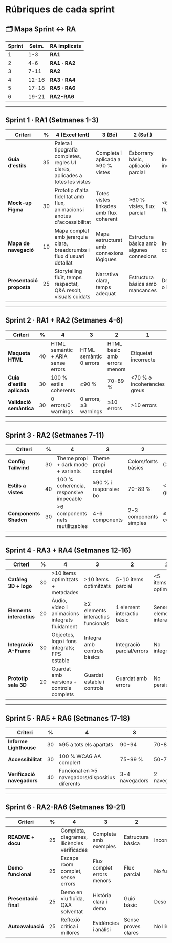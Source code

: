 # Rúbriques de cada sprint

## 🗂 Mapa Sprint ↔ RA

| Sprint | Setm. | RA implicats |
|--------|-------|--------------|
| 1 | 1-3 | **RA1** |
| 2 | 4-6 | **RA1 · RA2** |
| 3 | 7-11 | **RA2** |
| 4 | 12-16 | **RA3 · RA4** |
| 5 | 17-18 | **RA5 · RA6** |
| 6 | 19-21 | **RA2-RA6** |

---

## Sprint 1 · RA1 (Setmanes 1-3)

| Criteri | % | 4 (Excel·lent) | 3 (Bé) | 2 (Suf.) | 1 (Insuf.) |
|-----------|---|----------------|--------|----------|------------|
| **Guia d'estils** | 35 | Paleta i tipografia completes, regles UI clares, aplicades a totes les vistes | Completa i aplicada a ≥90 % vistes | Esborrany bàsic, aplicació parcial | Inconsistent o incompleta |
| **Mock-up Figma** | 30 | Prototip d'alta fidelitat amb flux, animacions i anotes d'accessibilitat | Totes vistes linkades amb flux coherent | ≥60 % vistes, flux parcial | <60 % vistes o flux incoherent |
| **Mapa de navegació** | 10 | Mapa complet amb jerarquia clara, breadcrumbs i flux d'usuari detallat | Mapa estructurat amb connexions lògiques | Estructura bàsica amb algunes connexions | Incomplet o confús |
| **Presentació proposta** | 25 | Storytelling fluït, temps respectat, Q&A resolt, visuals cuidats | Narrativa clara, temps adequat | Estructura bàsica amb mancances | Desorganitzada o incompleta |

---

## Sprint 2 · RA1 + RA2 (Setmanes 4-6)

| Criteri | % | 4 | 3 | 2 | 1 |
|-----------|---|---|---|---|---|
| **Maqueta HTML** | 40 | HTML semàntic + ARIA sense errors | HTML semàntic 0 errors | HTML bàsic amb errors menors | Etiquetat incorrecte |
| **Guia d'estils aplicada** | 30 | 100 % estils coherents | ≥90 % | 70-89 % | <70 % o incoherències greus |
| **Validació semàntica** | 30 | 0 errors/0 warnings | 0 errors, ≤3 warnings | ≤10 errors | >10 errors |

---

## Sprint 3 · RA2 (Setmanes 7-11)

| Criteri | % | 4 | 3 | 2 | 1 |
|-----------|---|---|---|---|---|
| **Config Tailwind** | 30 | Theme propi + dark mode + variants | Theme propi complet | Colors/fonts bàsics | Config per defecte |
| **Estils a vistes** | 40 | 100 % coherència, responsive impecable | ≥90 % i responsive bo | 70-89 % | <70 % o errors greus |
| **Components Shadcn** | 30 | >6 components nets reutilitzables | 4-6 components | 2-3 components simples | ≤1 component/dúplicats |

---

## Sprint 4 · RA3 + RA4 (Setmanes 12-16)

| Criteri | % | 4 | 3 | 2 | 1 |
|-----------|---|---|---|---|---|
| **Catàleg 3D + logo** | 30 | >10 ítems optimitzats + metadades | >10 ítems optimitzats | 5-10 ítems parcial | <5 ítems/no optimitzats |
| **Elements interactius** | 20 | Àudio, vídeo i animacions integrats fluidament | ≥2 elements interactius funcionals | 1 element interactiu bàsic | Sense elements interactius |
| **Integració A-Frame** | 30 | Objectes, logo i fons integrats; FPS estable | Integra amb controls bàsics | Integració parcial/errors | No integrat |
| **Prototip sala 3D** | 20 | Guardat amb versions + controls complets | Guardat estable i controls | Guardat amb errors | No persistix |

---

## Sprint 5 · RA5 + RA6 (Setmanes 17-18)

| Criteri | % | 4 | 3 | 2 | 1 |
|-----------|---|---|---|---|---|
| **Informe Lighthouse** | 30 | ≥95 a tots els apartats | 90-94 | 70-89 | <70 |
| **Accessibilitat** | 30 | 100 % WCAG AA complert | 75-99 % | 50-74 % | <50 % |
| **Verificació navegadors** | 40 | Funcional en ≥5 navegadors/dispositius diferents | 3-4 navegadors | 2 navegadors | Només 1 navegador |

---

## Sprint 6 · RA2-RA6 (Setmanes 19-21)

| Criteri | % | 4 | 3 | 2 | 1 |
|-----------|---|---|---|---|---|
| **README + docu** | 25 | Completa, diagrames, llicències verificades | Completa amb exemples | Estructura bàsica | Incompleta/confusa |
| **Demo funcional** | 25 | Escape room complet, sense errors | Flux complet errors menors | Flux parcial | No funcional |
| **Presentació final** | 25 | Demo en viu fluïda, Q&A solventat | Història clara i demo | Guió bàsic | Desorganitzada |
| **Autoavaluació** | 25 | Reflexió crítica i millores | Evidències i anàlisi | Sense proves clares | No lliurada |
